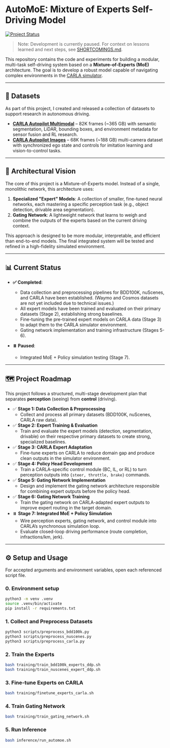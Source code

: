 # AutoMoE: Mixture of Experts Self-Driving Model

[![Project Status](https://img.shields.io/badge/status-paused-yellow.svg)](https://github.com/immanuel-peter/self-driving-model)

> Note: Development is currently paused. For context on lessons learned and next steps, see [SHORTCOMINGS.md](SHORTCOMINGS.md).

This repository contains the code and experiments for building a modular, multi-task self-driving system based on a **Mixture-of-Experts (MoE)** architecture. The goal is to develop a robust model capable of navigating complex environments in the [CARLA simulator](https://carla.org/).

-----

## 🤗 Datasets

As part of this project, I created and released a collection of datasets to support research in autonomous driving.  

- **[CARLA Autopilot Multimodal](https://huggingface.co/datasets/immanuelpeter/carla-autopilot-multimodal-dataset)** – 82K frames (~365 GB) with semantic segmentation, LiDAR, bounding boxes, and environment metadata for sensor fusion and RL research.  
- **[CARLA Autopilot Images](https://huggingface.co/datasets/immanuelpeter/carla-autopilot-images)** – 68K frames (~188 GB) multi-camera dataset with synchronized ego state and controls for imitation learning and vision-to-control tasks.

-----

## 🤖 Architectural Vision

The core of this project is a Mixture-of-Experts model. Instead of a single, monolithic network, this architecture uses:

1. **Specialized "Expert" Models**: A collection of smaller, fine-tuned neural networks, each mastering a specific perception task (e.g., object detection, drivable area segmentation).
2. **Gating Network**: A lightweight network that learns to weigh and combine the outputs of the experts based on the current driving context.

This approach is designed to be more modular, interpretable, and efficient than end-to-end models. The final integrated system will be tested and refined in a high-fidelity simulated environment.

-----

## 📊 Current Status

* **✅ Completed**: 
  - Data collection and preprocessing pipelines for BDD100K, nuScenes, and CARLA have been established. (Waymo and Cosmos datasets are not yet included due to technical issues.)
  - All expert models have been trained and evaluated on their primary datasets (Stage 2), establishing strong baselines.
  - Fine-tuning the pre-trained expert models on CARLA data (Stage 3) to adapt them to the CARLA simulator environment.
  - Gating network implementation and training infrastructure (Stages 5-6).

* **⏸️ Paused**: 
  - Integrated MoE + Policy simulation testing (Stage 7).

-----

## 🗺️ Project Roadmap

This project follows a structured, multi-stage development plan that separates **perception** (seeing) from **control** (driving).

- ✅ **Stage 1: Data Collection & Preprocessing**
  - Collect and process all primary datasets (BDD100K, nuScenes, CARLA raw data).
- ✅ **Stage 2: Expert Training & Evaluation**
  - Train and evaluate the expert models (detection, segmentation, drivable) on their respective primary datasets to create strong, specialized baselines.
- ✅ **Stage 3: CARLA Expert Adaptation**
  - Fine-tune experts on CARLA to reduce domain gap and produce clean outputs in the simulator environment.
- ✅ **Stage 4: Policy Head Development**
  - Train a CARLA-specific control module (BC, IL, or RL) to turn perception outputs into `{steer, throttle, brake}` commands.
- ✅ **Stage 5: Gating Network Implementation**
  - Design and implement the gating network architecture responsible for combining expert outputs before the policy head.
- ✅ **Stage 6: Gating Network Training**
  - Train the gating network on CARLA-adapted expert outputs to improve expert routing in the target domain.
- ⏸️ **Stage 7: Integrated MoE + Policy Simulation**
  - Wire perception experts, gating network, and control module into CARLA’s synchronous simulation loop.
  - Evaluate closed-loop driving performance (route completion, infractions/km, jerk).


-----

## ⚙️ Setup and Usage

For accepted arguments and environment variables, open each referenced script file.

### 0. Environment setup

```bash
python3 -m venv .venv
source .venv/bin/activate
pip install -r requirements.txt
```

### 1. Collect and Preprocess Datasets

```bash
python3 scripts/preprocess_bdd100k.py
python3 scripts/preprocess_nuscenes.py
python3 scripts/preprocess_carla.py
```

### 2. Train the Experts

```bash
bash training/train_bdd100k_experts_ddp.sh
bash training/train_nuscenes_expert_ddp.sh
```

### 3. Fine-tune Experts on CARLA

```bash
bash training/finetune_experts_carla.sh
```

### 4. Train Gating Network

```bash
bash training/train_gating_network.sh
```

### 5. Run Inference

```bash
bash inference/run_automoe.sh
```